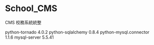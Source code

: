 # School_CMS
CMS 
校務系統統整


python-tornado 4.0.2
python-sqlalchemy 0.8.4
python-mysql.connector 1.1.6
mysql-server 5.5.41
